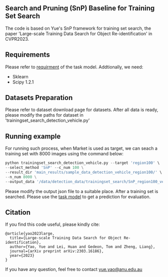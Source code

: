 ## Search and Pruning (SnP) Baseline for Training Set Search


The code is based on Yue's SnP framework for training set search, the paper 'Large-scale Training Data Search for Object Re-identification' in CVPR2023.


## Requirements

Please refer to [requirment](https://github.com/yorkeyao/DataCV2024/tree/main/task_model) of the task model. Addtionally, we need:

- Sklearn
- Scipy 1.2.1

## Datasets Preparation

Please refer to dataset download page for datasets. After all data is ready, please modify the paths for dataset in 'trainingset_search_detection_vehicle.py'

## Running example 

For running such process, when Market is used as target, we can seach a training set with 8000 images using the command below:

```python
python trainingset_search_detection_vehicle.py --target 'region100' \
--select_method 'SnP' --c_num 100 \
--result_dir 'main_results/sample_data_detection_vehicle_region100/' \
--n_num 8000 \
--output_data '/data/detection_data/trainingset_search/SnP_region100_vehicle_8000_random_c_num100.json'  
```
Please modify the output json file to a suitable place. After a training set is searched. Please use the [task model](https://github.com/yorkeyao/DataCV2024/tree/main/task_model) to get a prediction for evaluation.  


## Citation

If you find this code useful, please kindly cite:

```
@article{yao2023large,
  title={Large-scale Training Data Search for Object Re-identification},
  author={Yao, Yue and Lei, Huan and Gedeon, Tom and Zheng, Liang},
  journal={arXiv preprint arXiv:2303.16186},
  year={2023}
}
```

If you have any question, feel free to contact yue.yao@anu.edu.au
